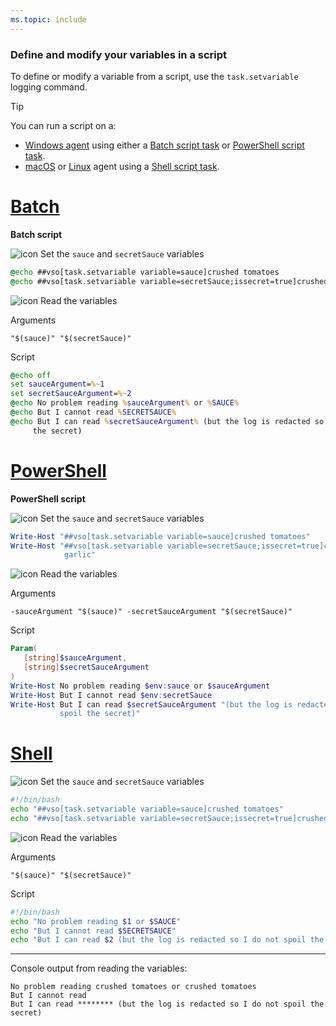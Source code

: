 ```yaml
---
ms.topic: include
---
```


<h3 id="set-in-script">Define and modify your variables in a script</h3>

To define or modify a variable from a script, use the `task.setvariable` logging command.

> [!TIP]
> 
> You can run a script on a:
> 
> * [Windows agent](../../../actions/agents/v2-windows.md) using either a [Batch script task](../../../tasks/utility/batch-script.md) or [PowerShell script task](../../../tasks/utility/powershell.md).
> * [macOS](../../../actions/agents/v2-osx.md) or [Linux](../../../actions/agents/v2-linux.md) agent using a [Shell script task](../../../tasks/utility/shell-script.md).



# [Batch](#tab/batch)

**Batch script**

![icon](../../../tasks/utility/_img/batch-script.png) Set the `sauce` and `secretSauce` variables

```bat
@echo ##vso[task.setvariable variable=sauce]crushed tomatoes
@echo ##vso[task.setvariable variable=secretSauce;issecret=true]crushed tomatoes with garlic
```

![icon](../../../tasks/utility/_img/batch-script.png) Read the variables

Arguments

```arguments
"$(sauce)" "$(secretSauce)"
```

Script

 ```bat
@echo off
set sauceArgument=%~1
set secretSauceArgument=%~2
@echo No problem reading %sauceArgument% or %SAUCE%
@echo But I cannot read %SECRETSAUCE%
@echo But I can read %secretSauceArgument% (but the log is redacted so I do not spoil
      the secret)
```

# [PowerShell](#tab/powershell)

**PowerShell script**

![icon](../../../tasks/utility/_img/powershell.png) Set the `sauce` and `secretSauce` variables

```powershell
Write-Host "##vso[task.setvariable variable=sauce]crushed tomatoes"
Write-Host "##vso[task.setvariable variable=secretSauce;issecret=true]crushed tomatoes with
            garlic"
```

![icon](../../../tasks/utility/_img/powershell.png) Read the variables

Arguments

```arguments
-sauceArgument "$(sauce)" -secretSauceArgument "$(secretSauce)"
```

Script

```powershell
Param(
   [string]$sauceArgument,
   [string]$secretSauceArgument
)
Write-Host No problem reading $env:sauce or $sauceArgument
Write-Host But I cannot read $env:secretSauce
Write-Host But I can read $secretSauceArgument "(but the log is redacted so I do not
           spoil the secret)"
```

# [Shell](#tab/shell)

![icon](../../../tasks/utility/_img/shell-script.png) Set the `sauce` and `secretSauce` variables

```bash
#!/bin/bash
echo "##vso[task.setvariable variable=sauce]crushed tomatoes"
echo "##vso[task.setvariable variable=secretSauce;issecret=true]crushed tomatoes with garlic"
```

![icon](../../../tasks/utility/_img/shell-script.png) Read the variables

Arguments

```arguments
"$(sauce)" "$(secretSauce)"
```

Script

```bash
#!/bin/bash
echo "No problem reading $1 or $SAUCE"
echo "But I cannot read $SECRETSAUCE"
echo "But I can read $2 (but the log is redacted so I do not spoil the secret)"
```

---

Console output from reading the variables:

```output
No problem reading crushed tomatoes or crushed tomatoes
But I cannot read 
But I can read ******** (but the log is redacted so I do not spoil the secret)
```
